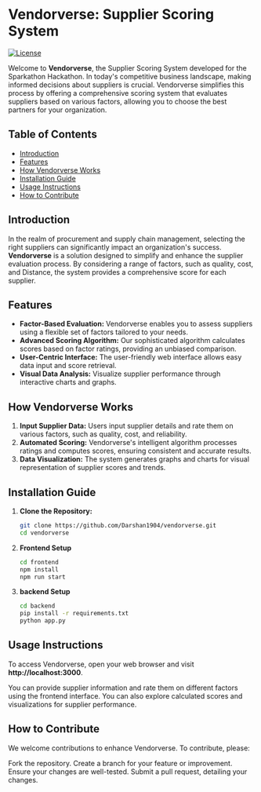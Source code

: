 # Vendorverse: Supplier Scoring System

[![License](https://img.shields.io/badge/license-MIT-blue.svg)](LICENSE)

Welcome to **Vendorverse**, the Supplier Scoring System developed for the Sparkathon Hackathon. In today's competitive business landscape, making informed decisions about suppliers is crucial. Vendorverse simplifies this process by offering a comprehensive scoring system that evaluates suppliers based on various factors, allowing you to choose the best partners for your organization.

## Table of Contents

- [Introduction](#introduction)
- [Features](#features)
- [How Vendorverse Works](#how-vendorverse-works)
- [Installation Guide](#installation-guide)
- [Usage Instructions](#usage-instructions)
- [How to Contribute](#how-to-contribute)

## Introduction

In the realm of procurement and supply chain management, selecting the right suppliers can significantly impact an organization's success. **Vendorverse** is a solution designed to simplify and enhance the supplier evaluation process. By considering a range of factors, such as quality, cost, and Distance, the system provides a comprehensive score for each supplier.

## Features

- **Factor-Based Evaluation:** Vendorverse enables you to assess suppliers using a flexible set of factors tailored to your needs.
- **Advanced Scoring Algorithm:** Our sophisticated algorithm calculates scores based on factor ratings, providing an unbiased comparison.
- **User-Centric Interface:** The user-friendly web interface allows easy data input and score retrieval.
- **Visual Data Analysis:** Visualize supplier performance through interactive charts and graphs.

## How Vendorverse Works

1. **Input Supplier Data:** Users input supplier details and rate them on various factors, such as quality, cost, and reliability.
2. **Automated Scoring:** Vendorverse's intelligent algorithm processes ratings and computes scores, ensuring consistent and accurate results.
3. **Data Visualization:** The system generates graphs and charts for visual representation of supplier scores and trends.

## Installation Guide

1. **Clone the Repository:**
   ```bash
   git clone https://github.com/Darshan1904/vendorverse.git
   cd vendorverse

2. **Frontend Setup**
    ```bash
    cd frontend
    npm install
    npm run start

3. **backend Setup**
    ```bash
    cd backend
    pip install -r requirements.txt
    python app.py

## Usage Instructions

To access Vendorverse, open your web browser and visit **http://localhost:3000**.

You can provide supplier information and rate them on different factors using the frontend interface. You can also explore calculated scores and visualizations for supplier performance.

## How to Contribute
We welcome contributions to enhance Vendorverse. To contribute, please:

Fork the repository.
Create a branch for your feature or improvement.
Ensure your changes are well-tested.
Submit a pull request, detailing your changes.
